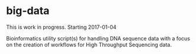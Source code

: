 # big-data
This is work in progress. Starting 2017-01-04

Bioinformatics utility script(s) for handling DNA sequence data with a focus on the creation of workflows for High Throughput 
Sequencing data.
